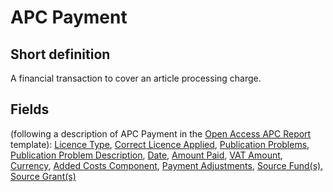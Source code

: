 # APC Payment
## Short definition
A financial transaction to cover an article processing charge.
## Fields
(following a description of APC Payment in the [Open Access APC Report](../Templates/Open%20Access%20APC%20Report.md) template):
[Licence Type](../Object-Fields/APC%20Payment/Licence%20Type.md),
[Correct Licence Applied](../Object-Fields/APC%20Payment/Correct%20Licence%20Applied.md),
[Publication Problems](../Object-Fields/APC%20Payment/Publication%20Problems.md),
[Publication Problem Description](../Object-Fields/APC%20Payment/Publication%20Problem%20Description.md),
[Date](../Object-Fields/APC%20Payment/Date.md),
[Amount Paid](../Object-Fields/APC%20Payment/Amount%20Paid.md),
[VAT Amount](../Object-Fields/APC%20Payment/VAT%20Amount.md),
[Currency](../Object-Fields/APC%20Payment/Currency.md),
[Added Costs Component](../Object-Fields/APC%20Payment/Added%20Costs%20Component.md),
[Payment Adjustments](../Object-Fields/APC%20Payment/Payment%20Adjustments.md),
[Source Fund(s)](../Object-Fields/APC%20Payment/Source%20Fund(s).md),
[Source Grant(s)](../Object-Fields/APC%20Payment/Source%20Grant(s).md)
